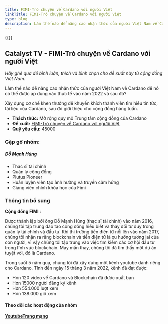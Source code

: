 ```yaml
---
title: FIMI-Trò chuyện về Cardano với người Việt
linkTitle: FIMI-Trò chuyện về Cardano với người Việt
type: blog
description: Làm thế nào để nâng cao nhận thức của người Việt Nam về Cardano để nó có thể được áp dụng vào thực tế vào năm 2022 và sau đó?
---
```


{{<youtube qOxHYojoAlE>}}

## Catalyst TV - FIMI-Trò chuyện về Cardano với người Việt

*Hãy ghé qua để bình luận, thích và bình chọn cho đề xuất này từ cộng đồng Việt Nam.*

Làm thế nào để nâng cao nhận thức của người Việt Nam về Cardano để nó có thể được áp dụng vào thực tế vào năm 2022 và sau đó?

Xây dựng cơ chế khen thưởng để khuyến khích thành viên tìm hiểu tin tức, tài liệu của Cardano, sau đó giới thiệu cho cộng đồng hàng tuần.

- **Thách thức:** Mở rộng quy mô Trung tâm cộng đồng của Cardano
- **Đề xuất:** [FIMI-Trò chuyện về Cardano với người Việt](https://cardano.ideascale.com/c/idea/403743)
- **Quỹ yêu cầu:** 45000

### Gặp gỡ nhóm:

##### **Đỗ Mạnh Hùng**

- Thạc sĩ tài chính
- Quản lý cộng đồng
- Plutus Pioneer
- Huấn luyện viên tạo ảnh hưởng và truyền cảm hứng
- Giảng viên chính khóa học của Fimi

### Thông tin bổ sung

**Cộng đồng FIMI** :

Được thành lập bởi ông Đỗ Mạnh Hùng (thạc sĩ tài chính) vào năm 2016, chúng tôi tập trung đào tạo cộng đồng hiểu biết và thay đổi tư duy trong quản lý tài chính và đầu tư. Khi thị trường tiền điện tử nổi lên vào năm 2017, chúng tôi nhận ra rằng blockchain và tiền điện tử là xu hướng tương lai của con người, vì vậy chúng tôi tập trung vào việc tìm kiếm các cơ hội đầu tư trong lĩnh vực blockchain. May mắn thay, chúng tôi đã tìm thấy một dự án tuyệt vời, đó là Cardano.

Trong suốt 5 năm qua, chúng tôi đã xây dựng một kênh youtube dành riêng cho Cardano. Tính đến ngày 15 tháng 3 năm 2022, kênh đã đạt được:

- Hơn 120 video về Cardano và Blockchain đã được xuất bản
- Hơn 15000 người đăng ký kênh
- Hơn 554.000 lượt xem
- Hơn 138.000 giờ xem

#### Theo dõi các hoạt động của nhóm

[**Youtube**](https://www.youtube.com/channel/UCoyi5FmVh6aFY2pWM0EI8Vg/videos)[**Trang mạng**](https://fimi.vn/ada/)
